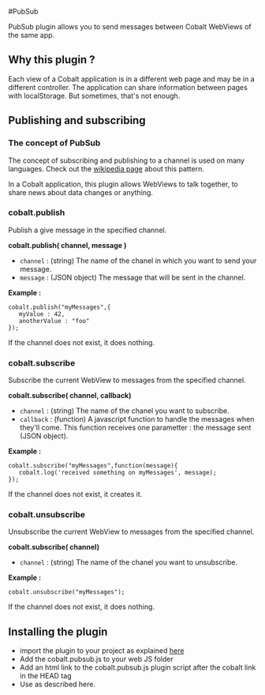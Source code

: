 #PubSub


PubSub plugin allows you to send messages between Cobalt WebViews of the same app.

## Why this plugin ?

Each view of a Cobalt application is in a different web page and may be in a different controller. The application can share information between pages with localStorage. But sometimes, that's not enough.

## Publishing and subscribing

### The concept of PubSub

The concept of subscribing and publishing to a channel is used on many languages. Check out the [wikipedia page](https://en.wikipedia.org/wiki/Publish%E2%80%93subscribe_pattern) about this pattern.

In a Cobalt application, this plugin allows WebViews to talk together, to share news about data changes or anything.

### cobalt.publish

Publish a give message in the specified channel.

**cobalt.publish( channel, message )**

* `channel` : (string) The name of the chanel in which you want to send your message.
* `message` : (JSON object) The message that will be sent in the channel.

**Example :**

    cobalt.publish("myMessages",{
       myValue : 42,
       anotherValue : "foo"
    });

If the channel does not exist, it does nothing.

### cobalt.subscribe

Subscribe the current WebView to messages from the specified channel.

**cobalt.subscribe( channel, callback)**

* `channel` : (string) The name of the chanel you want to subscribe.
* `callback` : (function) A javascript function to handle the messages when they'll come. This function receives one parametter : the message sent (JSON object).

**Example :**

    cobalt.subscribe("myMessages",function(message){
       cobalt.log('received something on myMessages', message);
    });

If the channel does not exist, it creates it.

### cobalt.unsubscribe

Unsubscribe the current WebView to messages from the specified channel.

**cobalt.subscribe( channel)**

* `channel` : (string) The name of the chanel you want to unsubscribe.

**Example :**

    cobalt.unsubscribe("myMessages");

If the channel does not exist, it does nothing.


## Installing the plugin

* import the plugin to your project as explained [here](https://github.com/cobaltians/cobalt/wiki/Using-plugins)
* Add the cobalt.pubsub.js to your web JS folder
* Add an html link to the cobalt.pubsub.js plugin script after the cobalt link in the HEAD tag
* Use as described here.




